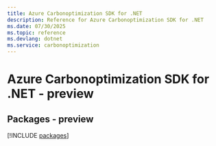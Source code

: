 ```yaml
---
title: Azure Carbonoptimization SDK for .NET
description: Reference for Azure Carbonoptimization SDK for .NET
ms.date: 07/30/2025
ms.topic: reference
ms.devlang: dotnet
ms.service: carbonoptimization
---
```

# Azure Carbonoptimization SDK for .NET - preview
## Packages - preview
[!INCLUDE [packages](carbonoptimization-index.md)]